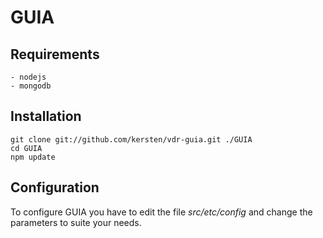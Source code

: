 # GUIA

## Requirements

	- nodejs
	- mongodb

## Installation
    git clone git://github.com/kersten/vdr-guia.git ./GUIA
    cd GUIA
    npm update

## Configuration

To configure GUIA you have to edit the file _src/etc/config_ and change
the parameters to suite your needs.